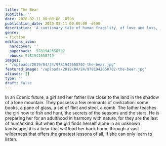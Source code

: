 ```yaml
---
title: The Bear
subtitle: ''
date: 2020-02-11 00:00:00 -0500
publication_date: 2020-02-11 00:00:00 -0500
description: 'A cautionary tale of human fragility, of love and loss, _The Bear_ is a stunning tribute to the beauty of nature’s dominion.'
genre:
- fiction
editions_isbn:
  hardcover: ''
  paperback:  9781942658702
  ebook: 9781942658719
images:
- "/uploads/2019/04/24/9781942658702-the-bear.jpg"
featured_image: "/uploads/2019/04/24/9781942658702-the-bear.jpg"
aliases: []
type: ''
draft: false
---
```

In an Edenic future, a girl and her father live close to the land in the shadow of a lone mountain. They possess a few remnants of civilization: some books, a pane of glass, a set of flint and steel, a comb. The father teaches the girl how to fish and hunt, the secrets of the seasons and the stars. He is preparing her for an adulthood in harmony with nature, for they are the last of humankind. But when the girl finds herself alone in an unknown landscape, it is a bear that will lead her back home through a vast wilderness that offers the greatest lessons of all, if she can only learn to listen.